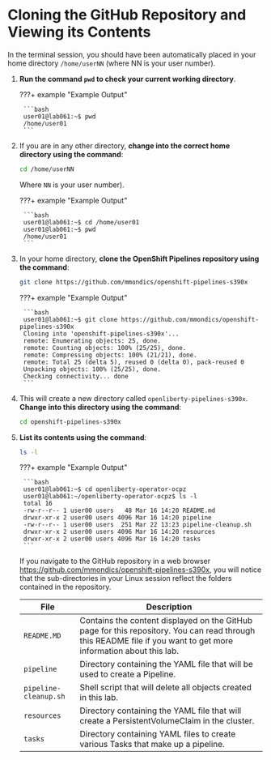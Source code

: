 # Cloning the GitHub Repository and Viewing its Contents

In the terminal session, you should have been automatically placed in your home directory `/home/userNN` (where NN is your user number).

1. **Run the command `pwd` to check your current working directory**.

    ???+ example "Example Output"

        ```bash
        user01@lab061:~$ pwd
        /home/user01
        ```

1. If you are in any other directory, **change into the correct home directory using the command**:

    ```bash
    cd /home/userNN
    ```

    Where `NN` is your user number).

    ???+ example "Example Output"

        ```bash
        user01@lab061:~$ cd /home/user01
        user01@lab061:~$ pwd
        /home/user01
        ```
1. In your home directory, **clone the OpenShift Pipelines repository using the command**:

    ```bash
    git clone https://github.com/mmondics/openshift-pipelines-s390x 
    ```

    ???+ example "Example Output"

        ```bash
        user01@lab061:~$ git clone https://github.com/mmondics/openshift-pipelines-s390x
        Cloning into 'openshift-pipelines-s390x'...
        remote: Enumerating objects: 25, done.
        remote: Counting objects: 100% (25/25), done.
        remote: Compressing objects: 100% (21/21), done.
        remote: Total 25 (delta 5), reused 0 (delta 0), pack-reused 0
        Unpacking objects: 100% (25/25), done.
        Checking connectivity... done
        ```

1. This will create a new directory called `openliberty-pipelines-s390x`. **Change into this directory using the command**:

    ```bash
    cd openshift-pipelines-s390x
    ```

1. **List its contents using the command**:

    ```bash
    ls -l
    ```

    ???+ example "Example Output"

        ```bash
        user01@lab061:~$ cd openliberty-operator-ocpz
        user01@lab061:~/openliberty-operator-ocpz$ ls -l
        total 16
        -rw-r--r-- 1 user00 users   48 Mar 16 14:20 README.md
        drwxr-xr-x 2 user00 users 4096 Mar 16 14:20 pipeline
        -rw-r--r-- 1 user00 users  251 Mar 22 13:23 pipeline-cleanup.sh
        drwxr-xr-x 2 user00 users 4096 Mar 16 14:20 resources
        drwxr-xr-x 2 user00 users 4096 Mar 16 14:20 tasks
        ```

    If you navigate to the GitHub repository in a web browser <https://github.com/mmondics/openshift-pipelines-s390x>, you will notice that the sub-directories in your Linux session reflect the folders contained in the repository.

    | File 	| Description 	|
    |---	|---	|
    | `README.MD`  	|     Contains   the content displayed on the GitHub page for this repository. You can read through   this README file if you want to get more information about this lab.     	|
    |     `pipeline`    	|     Directory   containing the YAML file that will be used to create a Pipeline.    	|
    |     `pipeline-cleanup.sh`    	|     Shell   script that will delete all objects created in this lab.    	|
    |     `resources`    	|     Directory   containing the YAML file that will create a PersistentVolumeClaim in   the cluster.     	|
    |     `tasks`    	|     Directory   containing YAML files to create various Tasks that make up a pipeline.    	|
